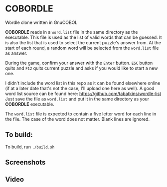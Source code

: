 # COBORDLE
Wordle clone written in GnuCOBOL

**COBORDLE** reads in a ```word.list``` file in the same directory as the executable. This file is used as the list of valid words that can be guessed. It is also the list that is used to select the current puzzle's answer from. At the start of each round, a random word will be selected from the ```word.list``` file as answer. 

During the game, confirm your answer with the ```Enter``` button. ```ESC``` button quits and ```F12``` quits current puzzle and asks if you would like to start a new one.

I didn't include the word list in this repo as it can be found elsewhere online (if at a later date that's not the case, I'll upload one here as well). A good word list source can be found here: https://github.com/tabatkins/wordle-list Just save the file as ```word.list``` and put it in the same directory as your **COBORDLE** executable.

The ```word.list``` file is expected to contain a five letter word for each line in the file. The case of the word does not matter. Blank lines are ignored.

## To build:
To build, run ```./build.sh```

## Screenshots 

## Video



